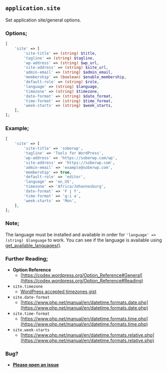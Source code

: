 ## `application.site`

Set application site/general options.

### Options;

```php
[
    'site' => [
        'site-title' => (string) $title,
        'tagline' => (string) $tagline,
        'wp-address' => (string) $wp_url,
        'site-address' => (string) $site_url,
        'admin-email' => (string) $admin_email,
        'membership' => (boolean) $enable_membership,
        'default-role' => (string) $role,
        'language' => (string) $language,
        'timezone' => (string) $timezone,
        'date-format' => (string) $date_format,
        'time-format' => (string) $time_format,
        'week-starts' => (string) $week_starts,
    ],
];
```

### Example;

```php
[
    'site' => [
        'site-title' => 'soberwp',
        'tagline' => 'Tools for WordPress',
        'wp-address' => 'https://soberwp.com/wp',
        'site-address' => 'https://soberwp.com',
        'admin-email' => 'example@soberwp.com',
        'membership' => true,
        'default-role' => 'editor',
        'language' => 'en_US',
        'timezone' => 'Africa/Johannesburg',
        'date-format' => 'F j Y',
        'time-format' => 'g:i a',
        'week-starts' => 'Mon',
    ],
];
```

### Note;

The language must be installed and available in order for `'language' => (string) $language` to work. You can see if the language is available using [get_available_languages()](https://developer.wordpress.org/reference/functions/get_available_languages/).

### Further Reading;

* **Option Reference**
    * [https://codex.wordpress.org/Option_Reference#General](https://codex.wordpress.org/Option_Reference#Reading)
* `site.timezone`
    * [WordPress accepted timezones gist](https://gist.github.com/mj1856/f0eaa302d56cd7b3dd3e)
* `site.date-format`
    * [https://www.php.net/manual/en/datetime.formats.date.php](https://www.php.net/manual/en/datetime.formats.date.php)
* `site.time-format`
    * [https://www.php.net/manual/en/datetime.formats.time.php](https://www.php.net/manual/en/datetime.formats.time.php)
* `site.week-starts`
    * [https://www.php.net/manual/en/datetime.formats.relative.php](https://www.php.net/manual/en/datetime.formats.relative.php)

### Bug?

* **[Please open an issue](https://github.com/soberwp/intervention/issues/new?title=[application.site]&labels=bug&assignees=darrenjacoby)**